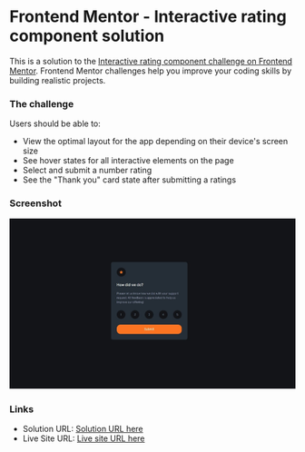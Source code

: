 # Frontend Mentor - Interactive rating component solution

This is a solution to the [Interactive rating component challenge on Frontend Mentor](https://www.frontendmentor.io/challenges/interactive-rating-component-koxpeBUmI). Frontend Mentor challenges help you improve your coding skills by building realistic projects.

### The challenge

Users should be able to:

- View the optimal layout for the app depending on their device's screen size
- See hover states for all interactive elements on the page
- Select and submit a number rating
- See the "Thank you" card state after submitting a ratings

### Screenshot

![Screenshot for the Interactive rating component coding challenge](./images/interactive-rating-component.jpg)

### Links

- Solution URL: [Solution URL here](https://github.com/dangkhoa1195/interactive-rating-component)
- Live Site URL: [Live site URL here](https://dangkhoa1195.github.io/interactive-rating-component/)
